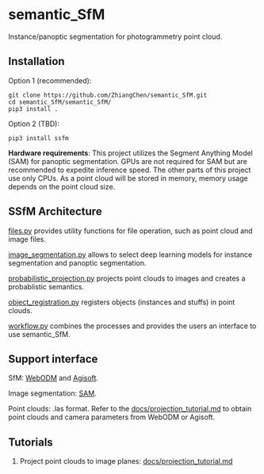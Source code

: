 # semantic_SfM
Instance/panoptic segmentation for photogrammetry point cloud. 

## Installation
Option 1 (recommended): 
```
git clone https://github.com/ZhiangChen/semantic_SfM.git
cd semantic_SfM/semantic_SfM/
pip3 install .
```

Option 2 (TBD):
```
pip3 install ssfm
```

**Hardware requirements**: This project utilizes the Segment Anything Model (SAM) for panoptic segmentation. GPUs are not required for SAM but are recommended to expedite inference speed. The other parts of this project use only CPUs. As a point cloud will be stored in memory, memory usage depends on the point cloud size. 

## SSfM Architecture
[files.py](./semantic_SfM/ssfm/files.py) provides utility functions for file operation, such as point cloud and image files.

[image_segmentation.py](./semantic_SfM/ssfm/image_segmentation.py) allows to select deep learning models for instance segmentation and panoptic segmentation. 

[probabilistic_projection.py](./semantic_SfM/ssfm/probabilistic_projection.py) projects point clouds to images and creates a probablistic semantics.

[object_registration.py](./semantic_SfM/ssfm/instance_registration.py) registers objects (instances and stuffs) in point clouds.

[workflow.py](./semantic_SfM/ssfm/workflow.py) combines the processes and provides the users an interface to use semantic_SfM. 

## Support interface
SfM: [WebODM](https://opendronemap.org/webodm/) and [Agisoft](https://www.agisoft.com/).

Image segmentation: [SAM](https://github.com/facebookresearch/segment-anything).

Point clouds: .las format. Refer to the [docs/projection_tutorial.md](docs/projection_tutorial.md) to obtain point clouds and camera parameters from WebODM or Agisoft. 


 
## Tutorials
1. Project point clouds to image planes: [docs/projection_tutorial.md](docs/projection_tutorial.md)
